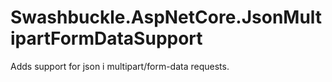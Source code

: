 # Swashbuckle.AspNetCore.JsonMultipartFormDataSupport
Adds support for json i multipart/form-data requests.
